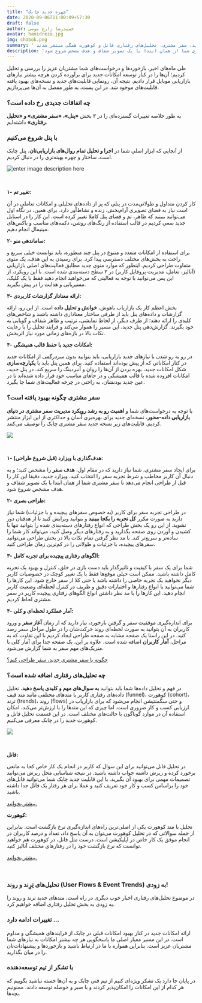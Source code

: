 ```yaml
---
title: "چهره جدید چابک"
date: 2020-09-06T11:00:09+57:30
draft: false
author: حمیدرضا زارع موسی
avatar: hamidreza.jpg
img: chabok.png
summary: ' پنل جدید، سفر مشتری، تحلیل‌های رفتاری فانل و کوهورت همگی منتشر شدند! '
description: 'برای ایجاد سفر مشتری، شما نیاز دارید که در مقام اول، هدف سفر را مشخص کنید؛ و به دنبال آن کاربر مخاطب و شرط تجربه سفر را انتخاب کنید. ویزارد جدید، دقیقا این کار را قبل از طراحی انجام می‌دهد تا سفر مشتری شما از همان ابتدا با یک تصویر شفاف و هدف مشخص شروع شود.'
---
```



طی ماه‌های اخیر، بازخوردها و درخواست‌های شما مشتریان عزیز را بررسی و تحلیل کردیم؛ آن‌ها را در کنار توسعه‌ امکانات جدید برای برآورده کردن هرچه بیشتر نیازهای بازاریابی موبایل قرار دادیم. نتیجه آن، رونمایی قابلیت‌های جدید و نسخه‌های بهبود یافته قابلیت‌های موجود شد. در این پست، به طور مفصل به آن‌ها می‌پردازیم.

### چه اتفاقات جدیدی رخ داده است؟

به طور خلاصه تغییرات گسترده‌ای را در ۳ بخش **«پنل»، «سفر مشتری» و «تحلیل رفتاری»** داشته‌ایم.

### با پنل شروع می‌کنیم

از آنجایی که ابزار اصلی شما در **اجرا و تحلیل تمام روال‌های بازاریابی‌تان**، پنل چابک است، ساختار و چهره بهینه‌تری را در دنبال کردیم.

![enter image description here](http://uupload.ir/files/euv_new-panel.png)

<br>

**۱- تغییر تم:**

کار کردن متداول و طولانی‌مدت در پنلی که پر از داده‌های تحلیلی و امکانات تعاملی در آن است نیاز به فضای تصویری آرام‌بخش، زنده و نشاط‌آور دارد. برای همین، در نگاه اول می‌توانید ببینید که ظاهر، تم و فضای پنل کاملا تغییر کرده است. این کار را در استایل جدید سعی کردیم در قالب استفاده از رنگ‌های روشن، دکمه‌های مناسب و باکس‌های مینیمال انجام دهیم.

**۲- ساماندهی منو:**

برای استفاده از امکانات متعدد و متنوع در پنل چند منظوره، باید توانست خیلی سریع و راحت به بخش‌های مختلف دسترسی پیدا کرد. برای رسیدن به این هدف، یک منوی متفاوت طراحی کردیم. اینطور که موارد منوی جدید مطابق فعالیت‌های اصلی بازاریابی (آنالیز، تعامل، مدیریت پروفایل کاربر) در ۲ سطح دسته‌بندی شده است. با این رویکرد، از این پس می‌توانید با توجه به فعالیتی که می‌خواهید انجام دهید فقط با یک کلیک، مسیریابی و هدایت را در پیش بگیرید.

**۳- ارائه معنادار گزارشات کاربردی:**

بخش اعظم کار یک بازاریاب باهوش، **خوانش و تحلیل داده** است. از این رو، ارائه گزارشات و داده‌های پنل باید از طرفی ساختار معناداری داشته باشند و شاخص‌های کلیدی را ارائه دهند؛ از طرف دیگر، از لحاظ نمایشی، ترتیب و ظاهر شفاف و گویایی به خود بگیرند. گزارش‌دهی پنل جدید، این مسیر را هموار می‌کند و فرایند تحلیل را با رعایت نکات بالا در بازه‌های زمانی مورد نیاز اثربخش.

**۴- امکانات جدید با حفظ قالب همیشگی:**

در رو به رو شدن با نیازهای جدید بازاریابی، باید بتوانید بدون سردرگمی از امکانات جدید در کنار امکاناتی که از پیش بوده‌اند استفاده کنید. برای همین پنل باید با **یکپارچه‌سازی** شکل امکانات جدید، بهره بردن از آن‌ها را روان و آنبردینگ را سریع کند. در پنل جدید، امکانات افزوده شده با قالب همیشگی و در جاهای مناسب خود قرار داده شده‌اند تا در عین جدید بودنشان، به راحتی در چرخه فعالیت‌های شما جا بگیرد.

### سفر مشتری چگونه بهبود یافته است؟

با توجه به درخواست‌های شما و **اهمیت رو به رشد رویکرد مدیریت سفر مشتری در دنیای بازاریابی داده-محور**، نسخه‌ای جدید برای بهره‌بری آسان و حداکثری از این ابزار منتشر کردیم. قابلیت‌های زیر نسخه جدید سفر مشتری چابک را توصیف می‌کنند.

![](http://uupload.ir/files/gmff_journey.png)

<br>

**۱- هدف‌گذاری با ویزارد (قبل شروع طراحی):**

برای ایجاد سفر مشتری، شما نیاز دارید که در مقام اول، **هدف سفر** را مشخص کنید؛ و به دنبال آن کاربر مخاطب و شرط تجربه سفر را انتخاب کنید. ویزارد جدید، دقیقا این کار را قبل از طراحی انجام می‌دهد تا سفر مشتری شما از همان ابتدا با یک تصویر شفاف و هدف مشخص شروع شود.

**۲- طراحی بصری:**

در طراحی تجربه سفر برای کاربر (به خصوص سفرهای پیچیده و با جزئیات) شما نیاز دارید به صورت مکرر **کل تجربه را یکجا ببینید** و بتوانید ویرایش کنید تا از هدفتان دور نشوید. از این رو یک بخش طراحی که انواع رفتارهای دسته‌بندی شده را بتوانید تنها با کشیدن و آوردن روی صفحه بگذارید و به رفتارهای دیگر وصل کنید، می‌تواند کار شما را ساده‌تر و سریع‌تر کند. با مد نظر گرفتن تمام نکات بالا در بخش طراحی می‌توانید سفرهای پیچیده، با جزئیات و طولانی را در کم‌ترین زمان طراحی کنید.

**۳- الگوهای رفتاری پیچیده برای تجربه کامل:**

شما برای یک سفر با کیفیت و تاثیرگذار باید دست بازی در خلق، کنترل و بهبود یک تجربه کامل داشته باشید. ممکن است خیلی موقع‌ها فقط با یک تغییر کوچک در خصوصیات کاربر دیگر نخواهید یک تجربه خاصی را داشته باشد یا حتی کلا از سفر خارج شود. این کارها را شما می‌توانید با انواع رفتارها و اختیارات دقیق و ظریف در کنترل لحظه‌ای وضعیت کاربر انجام دهید. این کارها را با مد نظر داشتن انواع الگوهای رفتاری پیچیده کاربر در سفر مشتری لحاظ کردیم.

**۴- آمار عملکرد لحظه‌ای و کلی:**

برای اندازه‌گیری موفقیت سفر و گرفتن بازخورد، نیاز دارید که از زمان **آغاز سفر** و ورود کاربران به آن بتوانید به صورت لحظه‌ای روند حرکت‌شان را در طول مراحل سفر رصد کنید. در این راستا یک صفحه مشابه به صفحه طراحی ایجاد کردیم با این تفاوت که به مراحل، **آمار کاربران** اضافه شده است. علاوه بر این، یک صفحه جدا برای آمار کلی با متریک‌های مهم سفر به شما گزارش می‌شود.

[چگونه با سفر مشتری جدید، سفر طراحی کنم؟](https://doc.chabok.io/panel/journey.html)
  
### چه تحلیل‌های رفتاری اضافه شده است؟

در فهم و تحلیل داده‌ها شما باید بتوانید **به سوال‌های مهم و کلیدی پاسخ دهید.** تحلیل داده‌های رفتاری کاربر با متدهای مختلفی مانند متد قیف (funnel)، کوهورت (cohort)، ترند (trends)، روند (flows) و حتی سگمنتیشن انجام می‌شود که برای بازاریاب در ارزیابی کسب و کار ضروری است. اما چیزی که این متدها را با ارزش‌تر می‌کند، امکان استفاده آن در موارد گوناگون با حالت‌های مختلف است. در این قسمت تحلیل فانل و کوهورت جدید را در چابک معرفی می‌کنیم.

![](http://uupload.ir/files/jec_funnel-cohort.png)

<br>

**فانل:**

در تحلیل فانل می‌توانید برای این سوال که کاربر در انجام یک کار خاص کجا به مانعی برخورد کرده و ریزش داشته جواب داشته باشید. در نتیجه شناسایی محل ریزش می‌توانید تصمیمات مهمی برای بهبود آن بگیرید. با این قابلیت جدید چابک شما می‌توانید فانل‌های خود را براساس کسب و کار خود تعریف کنید و عملا برای هر رفتار یک فانل جدا داشته باشید.

[بیشتر بخوانید.](https://doc.chabok.io/panel/funnel.html)

**کوهورت:**

تحلیل با متد کوهورت یکی از اصلی‌ترین راه‌های اندازه‌گیری نرخ بازگشت است. بنابراین از جمله سوالاتی که در تحلیل کوهورت می‌توان به آن پاسخ داد، تعداد و درصد کاربران در انجام موفق یک کار خاص در اپلیکیشن است. درست مثل فانل، در کوهورت هم خواهید توانست که نرخ بازگشت خود را در رفتارهای مختلف آنالیز کنید.

[بیشتر بخوانید.](https://doc.chabok.io/panel/cohort.html)

‌‌
### تحلیل‌های تِرِند و روند (User Flows & Event Trends) به زودی!

در موضوع تحلیل‌های رفتاری اخبار خوب دیگری در راه است. متدهای جدید ترند و روند را به زودی به بخش تحلیل رفتاری اضافه خواهیم کرد.

### تغییرات ادامه دارد ...

ارائه امکانات جدید در کنار بهبود امکانات قبلی در چابک از فرایندهای همیشگی و مداوم است. در این مسیر معیار اصلی ما پاسخگویی هر چه بیشتر امکانات به نیازهای شما مشتریان عزیز است. بنابراین همواره با ما در ارتباط باشید و بازخوردها و پیشنهادات‌تان را در میان بگذارید.

### با تشکر از تیم توسعه‌دهنده

در پایان جا دارد یک تشکر ویژه‌ای کنیم از تیم فنی چابک و به آن‌ها خسته نباشید بگوییم که هر کدام از این امکانات را امکان‌پذیر کردند و با صبر و حوصله توسعه دادند. ممنونیم بچه‌ها.
